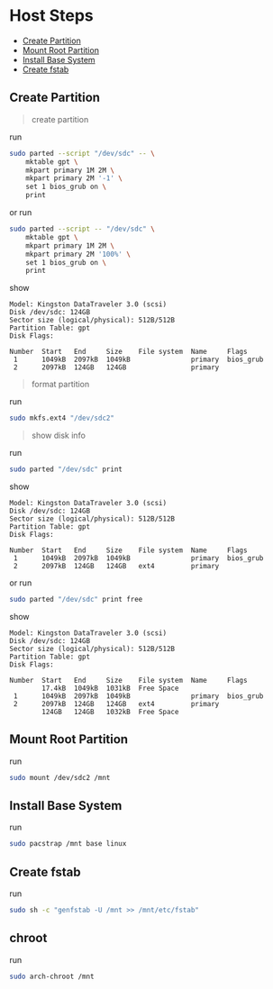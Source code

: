 

# Host Steps

* [Create Partition](#create-partition)
* [Mount Root Partition](#mount-root-partition)
* [Install Base System](#install-base-system)
* [Create fstab](#create-fstab)


## Create Partition

> create partition

run

``` sh
sudo parted --script "/dev/sdc" -- \
	mktable gpt \
	mkpart primary 1M 2M \
	mkpart primary 2M '-1' \
	set 1 bios_grub on \
	print
```

or run

``` sh
sudo parted --script -- "/dev/sdc" \
	mktable gpt \
	mkpart primary 1M 2M \
	mkpart primary 2M '100%' \
	set 1 bios_grub on \
	print
```

show

```
Model: Kingston DataTraveler 3.0 (scsi)
Disk /dev/sdc: 124GB
Sector size (logical/physical): 512B/512B
Partition Table: gpt
Disk Flags:

Number  Start   End     Size    File system  Name     Flags
 1      1049kB  2097kB  1049kB               primary  bios_grub
 2      2097kB  124GB   124GB                primary
```

> format partition

run

``` sh
sudo mkfs.ext4 "/dev/sdc2"
```

> show disk info

run

``` sh
sudo parted "/dev/sdc" print
```

show

```
Model: Kingston DataTraveler 3.0 (scsi)
Disk /dev/sdc: 124GB
Sector size (logical/physical): 512B/512B
Partition Table: gpt
Disk Flags:

Number  Start   End     Size    File system  Name     Flags
 1      1049kB  2097kB  1049kB               primary  bios_grub
 2      2097kB  124GB   124GB   ext4         primary
```

or run

``` sh
sudo parted "/dev/sdc" print free
```

show

```
Model: Kingston DataTraveler 3.0 (scsi)
Disk /dev/sdc: 124GB
Sector size (logical/physical): 512B/512B
Partition Table: gpt
Disk Flags:

Number  Start   End     Size    File system  Name     Flags
        17.4kB  1049kB  1031kB  Free Space
 1      1049kB  2097kB  1049kB               primary  bios_grub
 2      2097kB  124GB   124GB   ext4         primary
        124GB   124GB   1032kB  Free Space
```


## Mount Root Partition

run

``` sh
sudo mount /dev/sdc2 /mnt
```


## Install Base System

run

``` sh
sudo pacstrap /mnt base linux
```


## Create fstab

run

``` sh
sudo sh -c "genfstab -U /mnt >> /mnt/etc/fstab"
```


## chroot

run

``` sh
sudo arch-chroot /mnt
```
